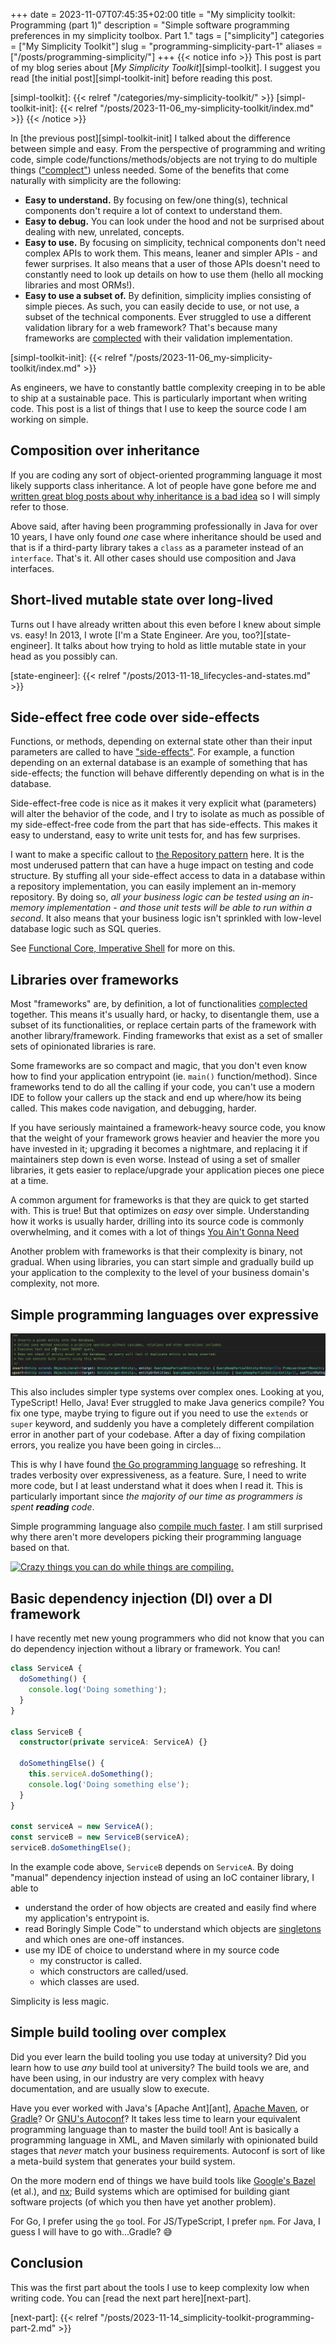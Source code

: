 +++ 
date = 2023-11-07T07:45:35+02:00
title = "My simplicity toolkit: Programming (part 1)"
description = "Simple software programming preferences in my simplicity toolbox. Part 1."
tags = ["simplicity"]
categories = ["My Simplicity Toolkit"]
slug = "programming-simplicity-part-1"
aliases = ["/posts/programming-simplicity/"]
+++
{{< notice info >}}
This post is part of my blog series about [_My Simplicity
Toolkit_][simpl-toolkit]. I suggest you read [the initial
post][simpl-toolkit-init] before reading this post.

[simpl-toolkit]: {{< relref "/categories/my-simplicity-toolkit/" >}}
[simpl-toolkit-init]: {{< relref "/posts/2023-11-06_my-simplicity-toolkit/index.md" >}}
{{< /notice >}}

In [the previous post][simpl-toolkit-init] I talked about the difference
between simple and easy. From the perspective of programming and writing code,
simple code/functions/methods/objects are not trying to do multiple things
(["complect"][complect]) unless needed. Some of the benefits that come
naturally with simplicity are the following:

 * **Easy to understand.** By focusing on few/one thing(s), technical
   components don't require a lot of context to understand them.
 * **Easy to debug.** You can look under the hood and not be surprised about
   dealing with new, unrelated, concepts.
 * **Easy to use.** By focusing on simplicity, technical components don't need
   complex APIs to work them. This means, leaner and simpler APIs - and fewer
   surprises. It also means that a user of those APIs doesn't need to constantly
   need to look up details on how to use them (hello all mocking libraries and
   most ORMs!).
 * **Easy to use a subset of.** By definition, simplicity implies consisting of
   simple pieces. As such, you can easily decide to use, or not use, a subset
   of the technical components. Ever struggled to use a different validation
   library for a web framework? That's because many frameworks are
   [complected][complect] with their validation implementation.

[simpl-toolkit-init]: {{< relref "/posts/2023-11-06_my-simplicity-toolkit/index.md" >}}

As engineers, we have to constantly battle complexity creeping in to be able to
ship at a sustainable pace. This is particularly important when writing code.
This post is a list of things that I use to keep the source code I am working
on simple.

## Composition over inheritance

If you are coding any sort of object-oriented programming language it most
likely supports class inheritance. A lot of people have gone before me and
[written great blog posts about why inheritance is a bad
idea][avoid-inheritance] so I will simply refer to those.

Above said, after having been programming professionally in Java for over 10
years, I have only found _one_ case where inheritance should be used and that
is if a third-party library takes a `class` as a parameter instead of an
`interface`. That's it. All other cases should use composition and Java
interfaces.

[avoid-inheritance]: https://neethack.com/2017/04/Why-inheritance-is-bad/

## Short-lived mutable state over long-lived

Turns out I have already written about this even before I knew about simple vs.
easy! In 2013, I wrote [I'm a State Engineer. Are you, too?][state-engineer].
It talks about how trying to hold as little mutable state in your head as you
possibly can.

[state-engineer]: {{< relref "/posts/2013-11-18_lifecycles-and-states.md" >}}

## Side-effect free code over side-effects

Functions, or methods, depending on external state other than their input
parameters are called to have ["side-effects"][side-effects]. For example, a
function depending on an external database is an example of something that has
side-effects; the function will behave differently depending on what is in
the database.

Side-effect-free code is nice as it makes it very explicit what
(parameters) will alter the behavior of the code, and I try to isolate as much
as possible of my side-effect-free code from the part that has side-effects.
This makes it easy to understand, easy to write unit tests for, and has few
surprises.

I want to make a specific callout to [the Repository pattern][repo-pattern]
here. It is the most underused pattern that can have a huge impact on testing
and code structure. By stuffing all your side-effect access to data in a
database within a repository implementation, you can easily implement an
in-memory repository. By doing so, _all your business logic can be tested using
an in-memory implementation - and those unit tests will be able to run within a
second_. It also means that your business logic isn't sprinkled with low-level
database logic such as SQL queries.

[side-effects]: https://en.wikipedia.org/wiki/Side_effect_(computer_science)
[repo-pattern]: https://www.linkedin.com/pulse/what-repository-pattern-alper-sara%C3%A7/

See [Functional Core, Imperative Shell][fcis] for more on this.

[fcis]: https://www.destroyallsoftware.com/screencasts/catalog/functional-core-imperative-shell

## Libraries over frameworks

Most "frameworks" are, by definition, a lot of functionalities
[complected][complect] together. This means it's usually hard, or hacky, to
disentangle them, use a subset of its functionalities, or replace certain parts
of the framework with another library/framework. Finding frameworks that exist
as a set of smaller sets of opinionated libraries is rare.

Some frameworks are so compact and magic, that you don't even know how to find
your application entrypoint (ie. `main()` function/method). Since frameworks
tend to do all the calling if your code, you can't use a modern IDE to follow
your callers up the stack and end up where/how its being called. This makes
code navigation, and debugging, harder.

[complect]: https://youtu.be/SxdOUGdseq4?si=AYiDh-n_KMwCLwl4&t=1895

If you have seriously maintained a framework-heavy source code, you know that
the weight of your framework grows heavier and heavier the more you have
invested in it; upgrading it becomes a nightmare, and replacing it if
maintainers step down is even worse. Instead of using a set of smaller
libraries, it gets easier to replace/upgrade your application pieces one piece
at a time.

A common argument for frameworks is that they are quick to get started with. This
is true! But that optimizes on _easy_ over simple. Understanding how it works
is usually harder, drilling into its source code is commonly overwhelming, and
it comes with a lot of things [You Ain't Gonna Need][yagni]

[yagni]: https://en.wikipedia.org/wiki/You_aren%27t_gonna_need_it

Another problem with frameworks is that their complexity is binary, not
gradual. When using libraries, you can start simple and gradually build up your
application to the complexity to the level of your business domain's
complexity, not more.

## Simple programming languages over expressive

![A horrible generic TypeScript function from TypeORM.](typescript.png)

This also includes simpler type systems over complex ones. Looking at you,
TypeScript! Hello, Java! Ever struggled to make Java generics compile?
You fix one type, maybe trying to
figure out if you need to use the `extends` or `super` keyword, and suddenly
you have a completely different compilation error in another part of your
codebase. After a day of fixing compilation errors, you realize you have
been going in circles...

This is why I have found [the Go programming language][golang] so refreshing.
It trades verbosity over expressiveness, as a feature. Sure, I need to write
more code, but I at least understand what it does when I read it. This is
particularly important since _the majority of our time as programmers is spent
**reading** code_.

[golang]: https://go.dev

Simple programming language also [compile much faster][compile-times]. I am still surprised
why there aren't more developers picking their programming language based on
that.

[compile-times]: https://programming-language-benchmarks.vercel.app/problem/http-server

[![Crazy things you can do while things are compiling.](https://imgs.xkcd.com/comics/compiling.png)][xkcd-compile]

[xkcd-compile]: https://xkcd.com/303/

## Basic dependency injection (DI) over a DI framework

I have recently met new young programmers who did not know that you can do
dependency injection without a library or framework. You can!

```typescript
class ServiceA {
  doSomething() {
    console.log('Doing something');
  }
}

class ServiceB {
  constructor(private serviceA: ServiceA) {}

  doSomethingElse() {
    this.serviceA.doSomething();
    console.log('Doing something else');
  }
}

const serviceA = new ServiceA();
const serviceB = new ServiceB(serviceA);
serviceB.doSomethingElse();
```
In the example code above, `ServiceB` depends on `ServiceA`. By doing "manual"
dependency injection instead of using an IoC container library, I able to

 * understand the order of how objects are created and easily find where my
   application's entrypoint is.
 * read Boringly Simple Code:tm: to understand which objects are
   [singletons][singleton-pattern] and which ones are one-off instances.
 * use my IDE of choice to understand where in my source code
   * my constructor is called.
   * which constructors are called/used.
   * which classes are used.

Simplicity is less magic.

[singleton-pattern]: https://en.wikipedia.org/wiki/Singleton_pattern

## Simple build tooling over complex

Did you ever learn the build tooling you use today at university? Did you learn
how to use _any_ build tool at university? The build tools we are, and have
been using, in our industry are very complex with heavy documentation, and are
usually slow to execute.

Have you ever worked with Java's [Apache Ant][ant], [Apache Maven][maven], or
[Gradle][gradle]? Or [GNU's Autoconf][autoconf]? It takes less time to learn
your equivalent programming language than to master the build tool! Ant is
basically a programming language in XML, and Maven similarly with opinionated
build stages that _never_ match your business requirements. Autoconf is sort
of like a meta-build system that generates your build system.

[maven]: https://maven.apache.org/
[gradle]: https://gradle.org/
[autoconf]: https://www.gnu.org/software/autoconf/

On the more modern end of things we have build tools like [Google's
Bazel][bazel] (et al.), and [nx][nx]; Build systems which are optimised for
building giant software projects (of which you then have yet another problem).

[bazel]: https://bazel.build/
[nx]: https://nx.dev

For Go, I prefer using the `go` tool. For JS/TypeScript, I prefer `npm`. For
Java, I guess I will have to go with...Gradle? :sweat_smile:

## Conclusion

This was the first part about the tools I use to keep complexity low when
writing code. You can [read the next part here][next-part].

[next-part]: {{< relref "/posts/2023-11-14_simplicity-toolkit-programming-part-2.md" >}}
